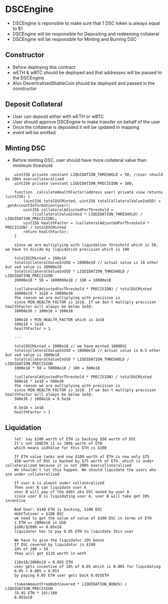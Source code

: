 # DSCEngine

-   DSCEngine is reponsible to make sure that 1 DSC token is always equal to $1
-   DSCEngine will be responsible for Depositing and redeeming collateral
-   DSCEngine will be responsible for Minting and Burning DSC

## Constructor

-   Before deploying this contract
-   wETH & wBTC should be deployed and that addresses will be passed to the DSCEngine
-   Also DecentralizedStableCoin should be deployed and passed in the constructor

## Deposit Collateral

-   User can deposit either with wETH or wBTC
-   User should approve DSCEngine to make transfer on behalf of the user
-   Once the collateral is deposited it will be updated in mapping
-   event will be emitted

## Minting DSC

-   Before minting DSC, user should have more collateral value than minimum threshold

```sol
    uint256 private constant LIQUIDATION_THRESHOLD = 50; //user should be 200% overcollateralized
    uint256 private constant LIQUIDATION_PRECISION = 100;

    function _calculateHealthFactor(address user) private view returns (uint256) {
        (uint256 totalDSCMinted, uint256 totalCollateralValueInUSD) = _getAccountInformation(user);
        uint256 collateralAdjustedForThreshold =
            ((collateralValueInUsd * LIQUIDATION_THRESHOLD) / LIQUIDATION_PRECISION);
        uint256 healthFactor = (collateralAdjustedForThreshold * PRECISION) / totalDSCMinted
        return healthFactor;
    }

    since we are multiplying with liquidation threshold which is 50, we have to divide by liquidation precision which is 100

    totalDSCMinted = 100e18
    totalCollateralValueInUSD = 20000e18 // actual value is 10 ether but usd value is 20000e18
    totalCollateralValueInUSD * LIQUIDATION_THRESHOLD / LIQUIDATION_PRECISION
    20000e18 * 50 = 1000000e18 / 100 = 10000e18

    (collateralAdjustedForThreshold * PRECISION) / totalDSCMinted
    10000e18 * 1e18 = 10000e36
    the reason we are multiplying with precision is
    since MIN_HEALTH_FACTOR is 1e18. If we don't multiply precision healthFactor will always be below 1e18;
    10000e36 / 100e18 = 100e18

    100e18 > MIN_HEALTH_FACTOR which is 1e18
    100e18 > 1e18
    healthFactor > 1

    ---

    totalDSCMinted = 1000e18 // we have minted 1000DSC
    totalCollateralValueInUSD = 10000e18 // actual value is 0.5 ether but usd value is 1000e18
    totalCollateralValueInUSD * LIQUIDATION_THRESHOLD / LIQUIDATION_PRECISION
    1000e18 * 50 = 50000e18 / 100 = 500e18

    (collateralAdjustedForThreshold * PRECISION) / totalDSCMinted
    500e18 * 1e18 = 500e36
    the reason we are multiplying with precision is
    since MIN_HEALTH_FACTOR is 1e18. If we don't multiply precision healthFactor will always be below 1e18;
    500e36 / 1000e18 = 0.5e18

    0.5e18 < 1e18
    healthFactor < 1
```

## Liquidation

```sol
    let' say $100 worth of ETH is backing $50 worth of DSC
    It's not 100ETH it is 100$ worth of ETH
    which means usdValue for this ETH is $100

    If ETH value tanks and now $100 worth of ETH is now only $75
    $50 worth of DSC is backed by $75 worth of ETH. which is under collateralized because it is not 200% overcollateralized
    We shouldn't let this happen. We should liquidate the users who are under collateralized

    If user A is almost under collateralized
    Then user B can liquidate user A
    user B will pay of the debt aka DSC owned by user A
    since user B is liquidating user A, user B will take get 10% incentive

    Bad User: $140 ETH is backing, $100 DSC
    debtToCover = $100 DSC
    we need to get the value of value of $100 DSC in terms of ETH
    1 ETH => 2000e18 in USD
    $100/$2000 => 0.05e18
    liquidator has to pay 0.05 ETH to liquidate this user

    We have to give the liquidator 10% bonus
    If DSC covered by liquidator is $100
    10% of 100 = 10
    they will get $110 worth in weth

    110e18/2000e18 = 0.055 ETH
    user gets incentive of 10% of 0.05 which is 0.005 for liquidating
    0.05 + 0.005 = 0.055
    by paying 0.05 ETH user gets back 0.055ETH

    (tokenAmountFromDebtCovered * LIQUIDATION_BONUS) / LIQUIDATION_PRECISION
    (0.05 ETH * 10)/100
    0.055e18

```
